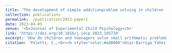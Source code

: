 ```yaml
---
title: "The development of simple additionproblem solving in children : Reliance on automatized counting or memory retrieval depends on both expertise and problemsize"
collection: publications
permalink:  /publication/2023-paper1
date: 2023-04-05
venue: '<b>Journal of Experimental Child Psychology</b>'
link: 'https://doi.org/10.1016/j.jecp.2023.105710'
excerpt: 'How do children and teenagers solve small arithmetic problems? Our results support the idea that children use a counting procedure that becomes automatized (as revealed by the priming effect) around 13 years of age'
citation: 'Poletti, C.,<br><b style="color:#ad0000">Díaz-Barriga Yáñez, A.</br>, Prado, J., & Thevenot, C. (2023). &quot;The development of simple addition problem solving in children : Reliance on automatized counting or memory retrieval depends on both expertise and problem size.&quot; <b><i>Journal of Experimental Child Psychology</i></b>, 234. https://doi.org/10.1016/j.jecp.2023.105710'
---
```

